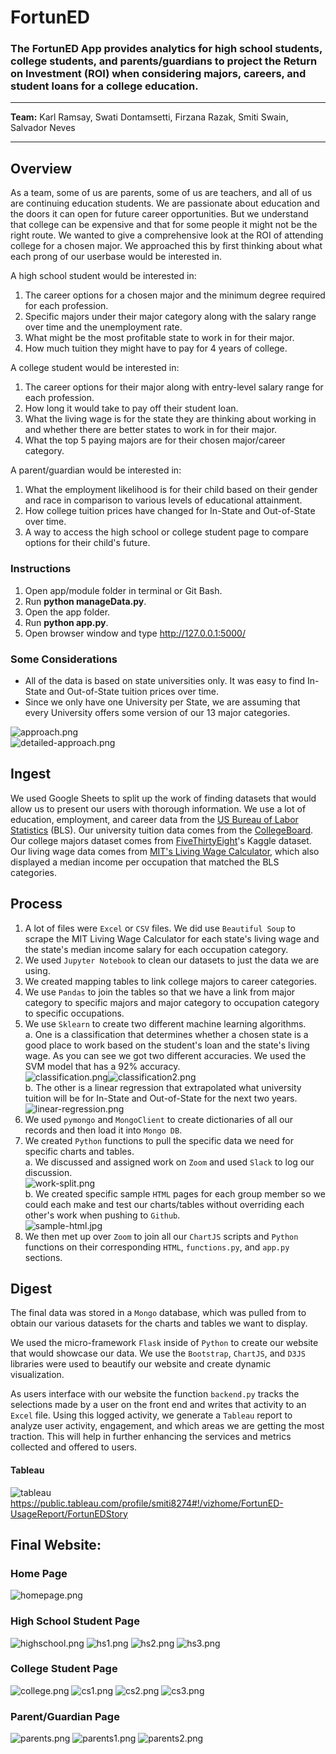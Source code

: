 # FortunED
### The FortunED App provides analytics for high school students, college students, and parents/guardians to project the Return on Investment (ROI) when considering majors, careers, and student loans for a college education.
<hr>

**Team:** Karl Ramsay, Swati Dontamsetti, Firzana Razak, Smiti Swain, Salvador Neves
<hr>

## Overview
As a team, some of us are parents, some of us are teachers, and all of us are continuing education students. We are passionate about education and the doors it can open for future career opportunities. But we understand that college can be expensive and that for some people it might not be the right route. We wanted to give a comprehensive look at the ROI of attending college for a chosen major. We approached this by first thinking about what each prong of our userbase would be interested in.

A high school student would be interested in:
1. The career options for a chosen major and the minimum degree required for each profession.
2. Specific majors under their major category along with the salary range over time and the unemployment rate.
3. What might be the most profitable state to work in for their major.
4. How much tuition they might have to pay for 4 years of college.

A college student would be interested in:
1. The career options for their major along with entry-level salary range for each profession.
2. How long it would take to pay off their student loan.
3. What the living wage is for the state they are thinking about working in and whether there are better states to work in for their major.
4. What the top 5 paying majors are for their chosen major/career category.

A parent/guardian would be interested in:
1. What the employment likelihood is for their child based on their gender and race in comparison to various levels of educational attainment.
2. How college tuition prices have changed for In-State and Out-of-State over time.
3. A way to access the high school or college student page to compare options for their child's future.

### Instructions
1. Open app/module folder in terminal or Git Bash.
2. Run **python manageData.py**. 
3. Open the app folder.
4. Run **python app.py**. 
5. Open browser window and type http://127.0.0.1:5000/

### Some Considerations
- All of the data is based on state universities only. It was easy to find In-State and Out-of-State tuition prices over time.
- Since we only have one University per State, we are assuming that every University offers some version of our 13 major categories.

![approach.png](model/images/FortunEd-3-Stage_Approach.png)
<br>
![detailed-approach.png](model/images/FortunEd-Architecture.png)

## Ingest
We used Google Sheets to split up the work of finding datasets that would allow us to present our users with thorough information. We use a lot of education, employment, and career data from the <a href="https://www.bls.gov/emp/tables.htm">US Bureau of Labor Statistics</a> (BLS). Our university tuition data comes from the <a href="https://research.collegeboard.org/trends/college-pricing">CollegeBoard</a>. Our college majors dataset comes from <a href="https://www.kaggle.com/fivethirtyeight/fivethirtyeight-college-majors-dataset/data?select=majors-list.csv">FiveThirtyEight</a>'s Kaggle dataset. Our living wage data comes from <a href="https://livingwage.mit.edu/">MIT's Living Wage Calculator</a>, which also displayed a median income per occupation that matched the BLS categories.

## Process
1. A lot of files were `Excel` or `CSV` files. We did use `Beautiful Soup` to scrape the MIT Living Wage Calculator for each state's living wage and the state's median income salary for each occupation category.
2. We used `Jupyter Notebook` to clean our datasets to just the data we are using.
3. We created mapping tables to link college majors to career categories.
4. We use `Pandas` to join the tables so that we have a link from major category to specific majors and major category to occupation category to specific occupations.
5. We use `Sklearn` to create two different machine learning algorithms.
  <br>a. One is a classification that determines whether a chosen state is a good place to work based on the student's loan and the state's living wage. As you can see we got two different accuracies. We used the SVM model that has a 92% accuracy.
  <br>![classification.png](model/images/SVM_model_CR.PNG)![classification2.png](model/images/Logistic_Regression_CR.PNG)
  <br>b. The other is a linear regression that extrapolated what university tuition will be for In-State and Out-of-State for the next two years.
  <br>![linear-regression.png](model/images/lin-regress.png)
6. We used `pymongo` and `MongoClient` to create dictionaries of all our records and then load it into `Mongo DB`.
7. We created `Python` functions to pull the specific data we need for specific charts and tables.
  <br>a. We discussed and assigned work on `Zoom` and used `Slack` to log our discussion.
  <br>![work-split.png](model/images/slack_group_split.png)
  <br>b. We created specific sample `HTML` pages for each group member so we could each make and test our charts/tables without overriding each other's work when pushing to `Github`.
  <br>![sample-html.jpg](model/images/sample_html.jpg)
8. We then met up over `Zoom` to join all our `ChartJS` scripts and `Python` functions on their corresponding `HTML`, `functions.py`, and `app.py` sections.

## Digest
The final data was stored in a `Mongo` database, which was pulled from to obtain our various datasets for the charts and tables we want to display.

We used the micro-framework `Flask` inside of `Python` to create our website that would showcase our data. We use the `Bootstrap`, `ChartJS`, and `D3JS` libraries were used to beautify our website and create dynamic visualization.

As users interface with our website the function `backend.py` tracks the selections made by a user on the front end and writes that activity to an `Excel` file. Using this logged activity, we generate a `Tableau` report to analyze user activity, engagement, and which areas we are getting the most traction. This will help in further enhancing the services and metrics collected and offered to users.

#### Tableau
![tableau](model/images/tableau.png)
https://public.tableau.com/profile/smiti8274#!/vizhome/FortunED-UsageReport/FortunEDStory

## Final Website:
### Home Page
![homepage.png](model/images/home.png)

### High School Student Page
![highschool.png](model/images/hs-home.png)
![hs1.png](model/images/hs1.png)
![hs2.png](model/images/hs2.png)
![hs3.png](model/images/hs3.png)

### College Student Page
![college.png](model/images/cs-home.png)
![cs1.png](model/images/cs1.png)
![cs2.png](model/images/cs2.png)
![cs3.png](model/images/cs3.png)

### Parent/Guardian Page
![parents.png](model/images/parents-home.png)
![parents1.png](model/images/parents1.png)
![parents2.png](model/images/parents2.png)
